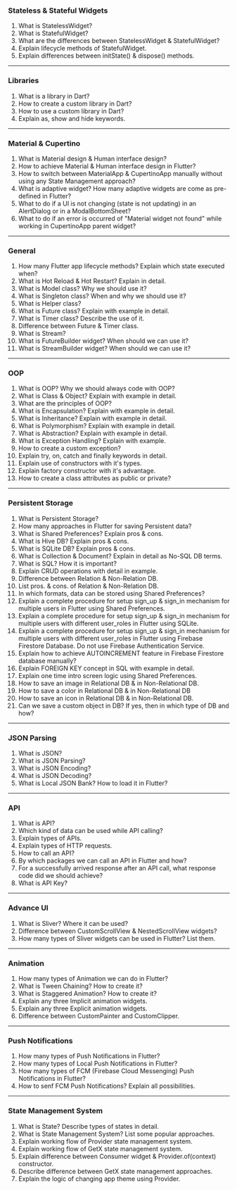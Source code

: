 ### Stateless & Stateful Widgets

1. What is StatelessWidget?
2. What is StatefulWidget?
3. What are the differences between StatelessWidget & StatefulWidget?
4. Explain lifecycle methods of StatefulWidget.
5. Explain differences between initState() & dispose() methods.

---

### Libraries

1. What is a library in Dart?
2. How to create a custom library in Dart?
3. How to use a custom library in Dart?
4. Explain as, show and hide keywords.

---

### Material & Cupertino

1. What is Material design & Human interface design?
2. How to achieve Material & Human interface design in Flutter?
3. How to switch between MaterialApp & CupertinoApp manually without using any State Management approach?
4. What is adaptive widget? How many adaptive widgets are come as pre-defined in Flutter?
5. What to do if a UI is not changing (state is not updating) in an AlertDialog or in a ModalBottomSheet?
6. What to do if an error is occurred of "Material widget not found" while working in CupertinoApp parent widget?

---

### General

1. How many Flutter app lifecycle methods? Explain which state executed when?
2. What is Hot Reload & Hot Restart? Explain in detail.
3. What is Model class? Why we should use it?
4. What is Singleton class? When and why we should use it?
5. What is Helper class?
6. What is Future class? Explain with example in detail.
7. What is Timer class? Describe the use of it.
8. Difference between Future & Timer class.
9. What is Stream?
10. What is FutureBuilder widget? When should we can use it?
11. What is StreamBuilder widget? When should we can use it?

---

### OOP

1. What is OOP? Why we should always code with OOP?
2. What is Class & Object? Explain with example in detail.
3. What are the principles of OOP?
4. What is Encapsulation? Explain with example in detail.
5. What is Inheritance? Explain with example in detail.
6. What is Polymorphism? Explain with example in detail.
7. What is Abstraction? Explain with example in detail.
8. What is Exception Handling? Explain with example.
9. How to create a custom exception?
10. Explain try, on, catch and finally keywords in detail.
11. Explain use of constructors with it's types.
12. Explain factory constructor with it's advantage.
13. How to create a class attributes as public or private?

---

### Persistent Storage

1. What is Persistent Storage?
2. How many approaches in Flutter for saving Persistent data?
3. What is Shared Preferences? Explain pros & cons.
4. What is Hive DB? Explain pros & cons.
5. What is SQLite DB? Explain pros & cons.
6. What is Collection & Document? Explain in detail as No-SQL DB terms.
7. What is SQL? How it is important?
8. Explain CRUD operations with detail in example.
9. Difference between Relation & Non-Relation DB.
10. List pros. & cons. of Relation & Non-Relation DB.
11. In which formats, data can be stored using Shared Preferences?
12. Explain a complete procedure for setup sign_up & sign_in mechanism for multiple users in Flutter using Shared Preferences.
13. Explain a complete procedure for setup sign_up & sign_in mechanism for multiple users with different user_roles in Flutter using SQLite.
14. Explain a complete procedure for setup sign_up & sign_in mechanism for multiple users with different user_roles in Flutter using Firebase Firestore Database. Do not use Firebase Authentication Service.
15. Explain how to achieve AUTOINCREMENT feature in Firebase Firestore database manually?
16. Explain FOREIGN KEY concept in SQL with example in detail.
17. Explain one time intro screen logic using Shared Preferences.
18. How to save an image in Relational DB & in Non-Relational DB.
19. How to save a color in Relational DB & in Non-Relational DB
20. How to save an icon in Relational DB & in Non-Relational DB.
21. Can we save a custom object in DB? If yes, then in which type of DB and how?

---

### JSON Parsing

1. What is JSON?
2. What is JSON Parsing?
3. What is JSON Encoding?
4. What is JSON Decoding?
5. What is Local JSON Bank? How to load it in Flutter?

---

### API

1. What is API?
2. Which kind of data can be used while API calling?
3. Explain types of APIs.
4. Explain types of HTTP requests.
5. How to call an API?
6. By which packages we can call an API in Flutter and how?
7. For a successfully arrived response after an API call, what response code did we should achieve?
8. What is API Key?

---

### Advance UI

1. What is Sliver? Where it can be used?
2. Difference between CustomScrollView & NestedScrollView widgets?
3. How many types of Sliver widgets can be used in Flutter? List them.

---

### Animation

1. How many types of Animation we can do in Flutter?
2. What is Tween Chaining? How to create it?
3. What is Staggered Animation? How to create it?
4. Explain any three Implicit animation widgets.
5. Explain any three Explicit animation widgets.
6. Difference between CustomPainter and CustomClipper.

---

### Push Notifications

1. How many types of Push Notifications in Flutter?
2. How many types of Local Push Notifications in Flutter?
3. How many types of FCM (Firebase Cloud Messenging) Push Notifications in Flutter?
4. How to senf FCM Push Notifications? Explain all possibilities.

---

### State Management System

1. What is State? Describe types of states in detail.
2. What is State Management System? List some popular approaches.
3. Explain working flow of Provider state management system.
4. Explain working flow of GetX state management system.
5. Explain difference between Consumer widget & Provider.of(context) constructor.
6. Describe difference between GetX state management approaches.
7. Explain the logic of changing app theme using Provider.

